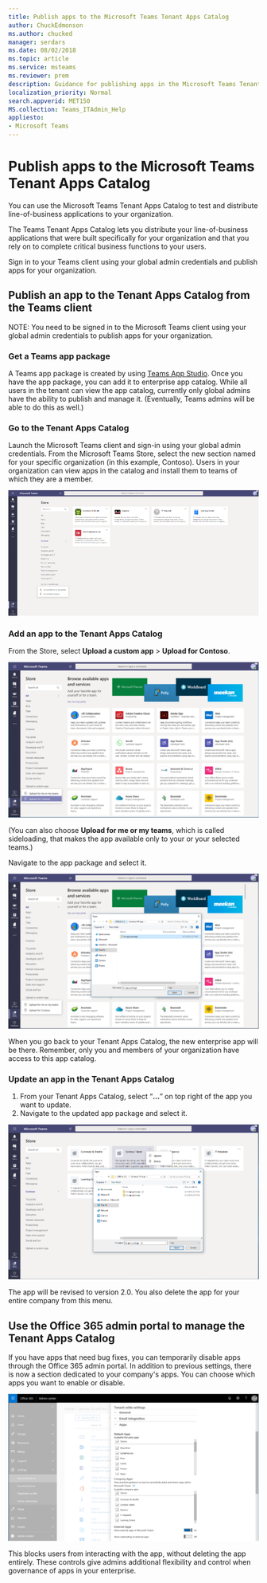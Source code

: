 ```yaml
---
title: Publish apps to the Microsoft Teams Tenant Apps Catalog
author: ChuckEdmonson
ms.author: chucked
manager: serdars
ms.date: 08/02/2018
ms.topic: article
ms.service: msteams
ms.reviewer: prem
description: Guidance for publishing apps in the Microsoft Teams Tenant Apps Catalog. 
localization_priority: Normal
search.appverid: MET150
MS.collection: Teams_ITAdmin_Help
appliesto: 
- Microsoft Teams
---
```


Publish apps to the Microsoft Teams Tenant Apps Catalog
=======================================================

You can use the Microsoft Teams Tenant Apps Catalog to test and distribute line-of-business applications to your organization. 

The Teams Tenant Apps Catalog lets you distribute your line-of-business applications that were built specifically for your organization and that you rely on to complete critical business functions to your users. 
 
Sign in to your Teams client using your global admin credentials and publish apps for your organization. 

## Publish an app to the Tenant Apps Catalog from the Teams client

NOTE: You need to be signed in to the Microsoft Teams client using your global admin credentials to publish apps for your organization.

### Get a Teams app package

A Teams app package is created by using [Teams App Studio](https://docs.microsoft.com/microsoftteams/platform/get-started/get-started-app-studio). Once you have the app package, you can add it to enterprise app catalog. While all users in the tenant can view the app catalog, currently only global admins have the ability to publish and manage it. (Eventually, Teams admins will be able to do this as well.)

### Go to the Tenant Apps Catalog

Launch the Microsoft Teams client and sign-in using your global admin credentials. From the Microsoft Teams Store, select the new section named for your specific organization (in this example, Contoso). Users in your organization can view apps in the catalog and install them to teams of which they are a member. 

![Screenshot of the Teams App Store showing the app catalog.](media/private-app-store-teams-image01.png)

### Add an app to the Tenant Apps Catalog

From the Store, select **Upload a custom app** > **Upload for Contoso**.

![Screenshot of the Teams App Store showing the app catalog.](media/private-app-store-teams-image02.png)

(You can also choose **Upload for me or my teams**, which is called sideloading, that makes the app available only to your or your selected teams.) 

Navigate to the app package and select it.

![Screenshot of the Teams App Store showing the app catalog.](media/private-app-store-teams-image03.png)

When you go back to your Tenant Apps Catalog, the new enterprise app will be there. Remember, only you and members of your organization have access to this app catalog.

### Update an app in the Tenant Apps Catalog

1. From your Tenant Apps Catalog, select “**…**” on top right of the app you want to update.
2. Navigate to the updated app package and select it.

![Screenshot of the Teams App Store showing the app catalog.](media/private-app-store-teams-image04.png)

The app will be revised to version 2.0. You also delete the app for your entire company from this menu.

## Use the Office 365 admin portal to manage the Tenant Apps Catalog

If you have apps that need bug fixes, you can temporarily disable apps through the Office 365 admin portal. In addition to previous settings, there is now a section dedicated to your company's apps. You can choose which apps you want to enable or disable.

![Screenshot of the Teams App Store showing the app catalog.](media/private-app-store-teams-image05.png)

This blocks users from interacting with the app, without deleting the app entirely. These controls give admins additional flexibility and control when governance of apps in your enterprise. 


